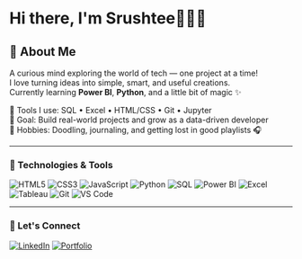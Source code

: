 # Hi there, I'm Srushtee👋👩‍💻

## 🌸 About Me
 
A curious mind exploring the world of tech — one project at a time!  
I love turning ideas into simple, smart, and useful creations.  
Currently learning **Power BI**, **Python**, and a little bit of magic ✨

🧰 Tools I use: SQL • Excel • HTML/CSS • Git • Jupyter  
🎯 Goal: Build real-world projects and grow as a data-driven developer  
🎨 Hobbies: Doodling, journaling, and getting lost in good playlists 🎧

---

### 🧰 Technologies & Tools

![HTML5](https://img.shields.io/badge/-HTML5-E34F26?style=flat&logo=html5&logoColor=white)
![CSS3](https://img.shields.io/badge/-CSS3-1572B6?style=flat&logo=css3)
![JavaScript](https://img.shields.io/badge/-JavaScript-F7DF1E?style=flat&logo=javascript&logoColor=black)
![Python](https://img.shields.io/badge/-Python-3776AB?style=flat&logo=python&logoColor=white)
![SQL](https://img.shields.io/badge/-SQL-4479A1?style=flat&logo=mysql&logoColor=white)
![Power BI](https://img.shields.io/badge/-Power%20BI-F2C811?style=flat&logo=powerbi&logoColor=black)
![Excel](https://img.shields.io/badge/-Excel-217346?style=flat&logo=microsoft-excel&logoColor=white)
![Tableau](https://img.shields.io/badge/-Tableau-E97627?style=flat&logo=tableau&logoColor=white)
![Git](https://img.shields.io/badge/-Git-F05032?style=flat&logo=git&logoColor=white)
![VS Code](https://img.shields.io/badge/-VSCode-007ACC?style=flat&logo=visual-studio-code&logoColor=white)

---

### 🔗 Let's Connect

[![LinkedIn](https://img.shields.io/badge/LinkedIn-blue?logo=linkedin&style=flat)](https://www.linkedin.com/in/srushtee-talekar-1a76252a7/)
[![Portfolio](https://img.shields.io/badge/Portfolio-000?logo=firefox&style=flat)](https://yourportfolio.com)
